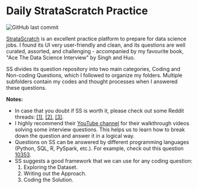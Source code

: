 # Daily StrataScratch Practice

![GitHub last commit](https://img.shields.io/github/last-commit/longnca/Strata-Scratch)

[StrataScratch](https://www.stratascratch.com/) is an excellent practice platform to prepare for data science jobs. I found its UI very user-friendly and clean, and its questions are well curated, assorted, and challenging - accompanied by my favourite book, "Ace The Data Science Interview" by Singh and Huo.

SS divides its question repository into two main categories, Coding and Non-coding Questions, which I followed to organize my folders. Multiple subfolders contain my codes and thought processes when I answered these questions.

**Notes:**

- In case that you doubt if SS is worth it, please check out some Reddit threads: [[1]](https://www.reddit.com/r/dataengineering/comments/166wmef/some_thoughts_about_leetcode_sql_and/), [[2]](https://www.reddit.com/r/learnSQL/comments/149acla/thought_i_was_good_in_sql_until_i_tried/), [[3]](https://www.reddit.com/r/dataengineering/comments/16550a0/is_stratascratch_any_good_for_de_prep_at_lifetime/).
- I highly recommend their [YouTube channel](https://www.youtube.com/@stratascratch) for their walkthrough videos solving some interview questions. This helps us to learn how to break down the question and answer it in a logical way.
- Questions on SS can be answered by different programming languages (Python, SQL, R, PySpark, etc.). For example, check out this question [10353](https://platform.stratascratch.com/coding/10353-workers-with-the-highest-salaries?code_type=2).
- SS suggests a good framework that we can use for any coding question:
  1. Exploring the Dataset.
  1. Writing out the Approach.
  1. Coding the Solution.

